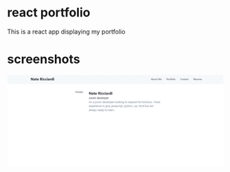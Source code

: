 # react portfolio
This is a react app displaying my portfolio

# screenshots
![react](public/react.GIF)
